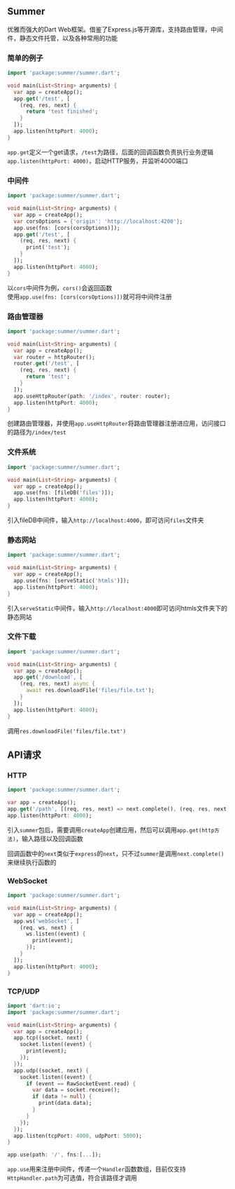 ## Summer
优雅而强大的Dart Web框架。借鉴了Express.js等开源库，支持路由管理，中间件，静态文件托管，以及各种常用的功能  

### 简单的例子  

``` dart
import 'package:summer/summer.dart';

void main(List<String> arguments) {
  var app = createApp();
  app.get('/test', [
    (req, res, next) {
      return 'test finished';
    }
  ]);
  app.listen(httpPort: 4000);
}
```  

`app.get`定义一个get请求，`/test`为路径，后面的回调函数负责执行业务逻辑  
`app.listen(httpPort: 4000)`，启动HTTP服务，并监听4000端口  



### 中间件

```dart
import 'package:summer/summer.dart';

void main(List<String> arguments) {
  var app = createApp();
  var corsOptions = {'origin': 'http://localhost:4200'};
  app.use(fns: [cors(corsOptions)]);
  app.get('/test', [
    (req, res, next) {
      print('test');
    }
  ]);
  app.listen(httpPort: 4000);
}
```  

以`cors`中间件为例，`cors()`会返回函数  
使用`app.use(fns: [cors(corsOptions)])`就可将中间件注册  



### 路由管理器

```dart
import 'package:summer/summer.dart';

void main(List<String> arguments) {
  var app = createApp();
  var router = httpRouter();
  router.get('/test', [
    (req, res, next) {
      return 'test';
    }
  ]);
  app.useHttpRouter(path: '/index', router: router);
  app.listen(httpPort: 4000);
}
```  

创建路由管理器，并使用`app.useHttpRouter`将路由管理器注册进应用，访问接口的路径为`/index/test`  



### 文件系统

``` dart
import 'package:summer/summer.dart';

void main(List<String> arguments) {
  var app = createApp();
  app.use(fns: [fileDB('files')]);
  app.listen(httpPort: 4000);
}
```  

引入fileDB中间件，输入`http://localhost:4000`，即可访问`files`文件夹  



### 静态网站  

``` dart
import 'package:summer/summer.dart';

void main(List<String> arguments) {
  var app = createApp();
  app.use(fns: [serveStatic('htmls')]);
  app.listen(httpPort: 4000);
}
```  

引入`serveStatic`中间件，输入`http://localhost:4000`即可访问htmls文件夹下的静态网站  



### 文件下载

``` dart
import 'package:summer/summer.dart';

void main(List<String> arguments) {
  var app = createApp();
  app.get('/download', [
    (req, res, next) async {
      await res.downloadFile('files/file.txt');
    }
  ]);
  app.listen(httpPort: 4000);
}
```  

调用`res.downloadFile('files/file.txt')`  




## API请求

### HTTP  

``` dart
import 'package:summer/summer.dart';

var app = createApp();
app.get('/path', [(req, res, next) => next.complete(), (req, res, next) => 'test']);
app.listen(httpPort: 4000);
```  

引入`summer`包后，需要调用`createApp`创建应用，然后可以调用`app.get(http方法)`，输入路径以及回调函数  

回调函数中的`next`类似于`express`的`next`，只不过`summer`是调用`next.complete()`来继续执行函数的  



### WebSocket

``` dart
import 'package:summer/summer.dart';

void main(List<String> arguments) {
  var app = createApp();
  app.ws('webSocket', [
    (req, ws, next) {
      ws.listen((event) {
        print(event);
      });
    }
  ]);
  app.listen(httpPort: 4000);
}
```  



### TCP/UDP

``` dart
import 'dart:io';
import 'package:summer/summer.dart';

void main(List<String> arguments) {
  var app = createApp();
  app.tcp((socket, next) {
    socket.listen((event) {
      print(event);
    });
  });
  app.udp((socket, next) {
    socket.listen((event) {
      if (event == RawSocketEvent.read) {
        var data = socket.receive();
        if (data != null) {
          print(data.data);
        }
      }
    });
  });
  app.listen(tcpPort: 4000, udpPort: 5000);
}
```  

``` dart
app.use(path: '/', fns:[...]);
```  

`app.use`用来注册中间件，传递一个`Handler`函数数组，目前仅支持`HttpHandler.path`为可选值，符合该路径才调用  
